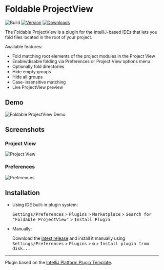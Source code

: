 # Foldable ProjectView

![Build](https://github.com/hsz/intellij-foldable-projectview/workflows/Build/badge.svg)
[![Version](https://img.shields.io/jetbrains/plugin/v/17288.svg)](https://plugins.jetbrains.com/plugin/17288)
[![Downloads](https://img.shields.io/jetbrains/plugin/d/17288.svg)](https://plugins.jetbrains.com/plugin/17288)

<!-- Plugin description -->

The Foldable ProjectView is a plugin for the IntelliJ-based IDEs that lets you fold files located in the root of your project.

Available features:
- Fold matching root elements of the project modules in the Project View
- Enable/disable folding via Preferences or Project View options menu
- Optionally fold directories
- Hide empty groups
- Hide all groups
- Case-insensitive matching
- Live ProjectView preview

## Demo

<img src="https://github.com/hsz/intellij-foldable-projectview/raw/main/.github/readme/foldable-projectview.gif" alt="Foldable ProjectView Demo" />

<!-- Plugin description end -->

## Screenshots

### Project View
![Project View](.github/readme/project-view.png)

### Preferences
![Preferences](.github/readme/preferences.png)

## Installation

- Using IDE built-in plugin system:
  
  <kbd>Settings/Preferences</kbd> > <kbd>Plugins</kbd> > <kbd>Marketplace</kbd> > <kbd>Search for "Foldable ProjectView"</kbd> >
  <kbd>Install Plugin</kbd>
  
- Manually:

  Download the [latest release](https://github.com/hsz/intellij-foldable-projectview/releases/latest) and install it manually using
  <kbd>Settings/Preferences</kbd> > <kbd>Plugins</kbd> > <kbd>⚙️</kbd> > <kbd>Install plugin from disk...</kbd>


---
Plugin based on the [IntelliJ Platform Plugin Template][template].

[template]: https://github.com/JetBrains/intellij-platform-plugin-template
